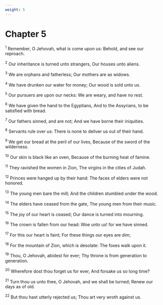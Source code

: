 ```yaml
---
weight: 5
---
```


# Chapter 5

<sup>1</sup> Remember, O Jehovah, what is come upon us: Behold, and see our reproach. 

<sup>2</sup> Our inheritance is turned unto strangers, Our houses unto aliens. 

<sup>3</sup> We are orphans and fatherless; Our mothers are as widows. 

<sup>4</sup> We have drunken our water for money; Our wood is sold unto us. 

<sup>5</sup> Our pursuers are upon our necks: We are weary, and have no rest. 

<sup>6</sup> We have given the hand to the Egyptians, And to the Assyrians, to be satisfied with bread. 

<sup>7</sup> Our fathers sinned, and are not; And we have borne their iniquities. 

<sup>8</sup> Servants rule over us: There is none to deliver us out of their hand. 

<sup>9</sup> We get our bread at the peril of our lives, Because of the sword of the wilderness. 

<sup>10</sup> Our skin is black like an oven, Because of the burning heat of famine. 

<sup>11</sup> They ravished the women in Zion, The virgins in the cities of Judah. 

<sup>12</sup> Princes were hanged up by their hand: The faces of elders were not honored. 

<sup>13</sup> The young men bare the mill; And the children stumbled under the wood. 

<sup>14</sup> The elders have ceased from the gate, The young men from their music. 

<sup>15</sup> The joy of our heart is ceased; Our dance is turned into mourning. 

<sup>16</sup> The crown is fallen from our head: Woe unto us! for we have sinned. 

<sup>17</sup> For this our heart is faint; For these things our eyes are dim; 

<sup>18</sup> For the mountain of Zion, which is desolate: The foxes walk upon it. 

<sup>19</sup> Thou, O Jehovah, abidest for ever; Thy throne is from generation to generation. 

<sup>20</sup> Wherefore dost thou forget us for ever, And forsake us so long time? 

<sup>21</sup> Turn thou us unto thee, O Jehovah, and we shall be turned; Renew our days as of old. 

<sup>22</sup> But thou hast utterly rejected us; Thou art very wroth against us. 

